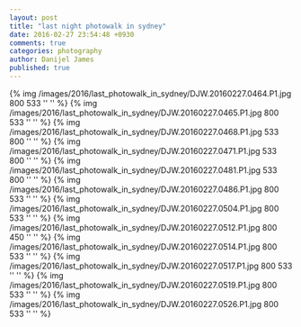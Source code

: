 ```yaml
---
layout: post
title: "last night photowalk in sydney"
date: 2016-02-27 23:54:48 +0930
comments: true
categories: photography
author: Danijel James
published: true
---
```

{% img /images/2016/last_photowalk_in_sydney/DJW.20160227.0464.P1.jpg 800 533 '' '' %}
{% img /images/2016/last_photowalk_in_sydney/DJW.20160227.0465.P1.jpg 800 533 '' '' %}
{% img /images/2016/last_photowalk_in_sydney/DJW.20160227.0468.P1.jpg 533 800 '' '' %}
{% img /images/2016/last_photowalk_in_sydney/DJW.20160227.0471.P1.jpg 533 800 '' '' %}
{% img /images/2016/last_photowalk_in_sydney/DJW.20160227.0481.P1.jpg 533 800 '' '' %}
{% img /images/2016/last_photowalk_in_sydney/DJW.20160227.0486.P1.jpg 800 533 '' '' %}
{% img /images/2016/last_photowalk_in_sydney/DJW.20160227.0504.P1.jpg 800 533 '' '' %}
{% img /images/2016/last_photowalk_in_sydney/DJW.20160227.0512.P1.jpg 800 450 '' '' %}
{% img /images/2016/last_photowalk_in_sydney/DJW.20160227.0514.P1.jpg 800 533 '' '' %}
{% img /images/2016/last_photowalk_in_sydney/DJW.20160227.0517.P1.jpg 800 533 '' '' %}
{% img /images/2016/last_photowalk_in_sydney/DJW.20160227.0519.P1.jpg 800 533 '' '' %}
{% img /images/2016/last_photowalk_in_sydney/DJW.20160227.0526.P1.jpg 800 533 '' '' %}
